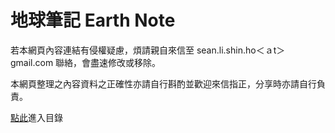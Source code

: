 # 地球筆記 Earth Note

若本網頁內容連結有侵權疑慮，煩請親自來信至 sean.li.shin.ho＜ａt＞gmail.com 聯絡，會盡速修改或移除。

本網頁整理之內容資料之正確性亦請自行斟酌並歡迎來信指正，分享時亦請自行負責。

[點此](MENU)進入目錄
